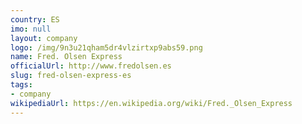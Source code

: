 ```yaml
---
country: ES
imo: null
layout: company
logo: /img/9n3u21qham5dr4vlzirtxp9abs59.png
name: Fred. Olsen Express
officialUrl: http://www.fredolsen.es
slug: fred-olsen-express-es
tags:
- company
wikipediaUrl: https://en.wikipedia.org/wiki/Fred._Olsen_Express
---
```

